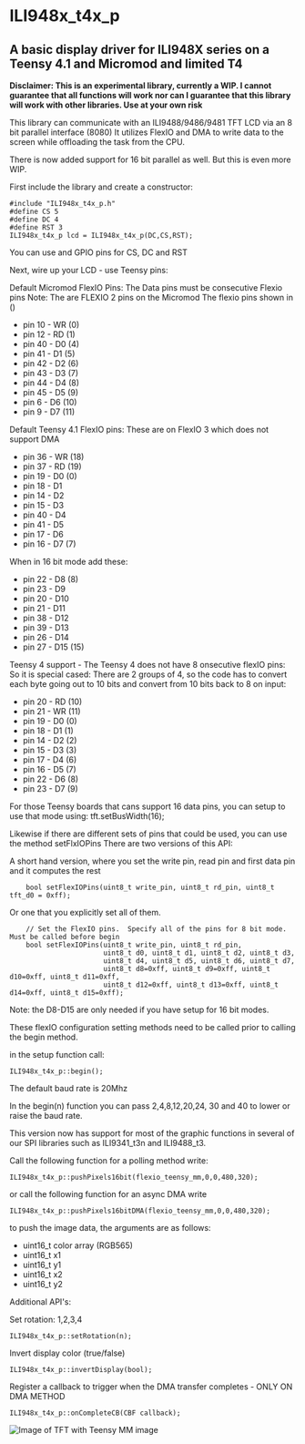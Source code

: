 # ILI948x_t4x_p
## A basic display driver for ILI948X series on a Teensy 4.1 and Micromod and limited T4

**Disclaimer: This is an experimental library, currently a WIP. I cannot guarantee that all functions will work nor can I guarantee that this library will work with other libraries. Use at your own risk**  

This library can communicate with an ILI9488/9486/9481 TFT LCD via an 8 bit parallel interface (8080)
It utilizes FlexIO and DMA to write data to the screen while offloading the task from the CPU.

There is now added support for 16 bit parallel as well.  But this is even more WIP.

First include the library and create a constructor:
```
#include "ILI948x_t4x_p.h"
#define CS 5
#define DC 4
#define RST 3
ILI948x_t4x_p lcd = ILI948x_t4x_p(DC,CS,RST);
```
You can use and GPIO pins for CS, DC and RST

Next, wire up your LCD - use Teensy pins:

Default Micromod FlexIO Pins:  The Data pins must be consecutive Flexio pins
Note: The are FLEXIO 2 pins on the Micromod The flexio pins shown in ()
* pin 10 - WR (0)
* pin 12 - RD (1)
* pin 40 - D0 (4)
* pin 41 - D1 (5)
* pin 42 - D2 (6)
* pin 43 - D3 (7)
* pin 44 - D4 (8)
* pin 45 - D5 (9)
* pin 6 - D6 (10)
* pin 9 - D7 (11)

Default Teensy 4.1 FlexIO pins:
These are on FlexIO 3 which does not support DMA
* pin 36 - WR (18)
* pin 37 - RD (19)
* pin 19 - D0 (0)
* pin 18 - D1
* pin 14 - D2
* pin 15 - D3
* pin 40 - D4
* pin 41 - D5
* pin 17 - D6
* pin 16 - D7 (7)

When in 16 bit mode add these:
* pin 22 - D8 (8)
* pin 23 - D9
* pin 20 - D10
* pin 21 - D11
* pin 38 - D12
* pin 39 - D13
* pin 26 - D14
* pin 27 - D15 (15)

Teensy 4 support - The Teensy 4 does not have 8 onsecutive flexIO pins: So it is special cased:
There are 2 groups of 4, so the code has to convert each byte going out to 10 bits and
convert from 10 bits back to 8 on input:

* pin 20 - RD (10)
* pin 21 - WR (11)
* pin 19 - D0 (0)
* pin 18 - D1 (1)
* pin 14 - D2 (2)
* pin 15 - D3 (3)
* pin 17 - D4 (6)
* pin 16 - D5 (7)
* pin 22 - D6 (8)
* pin 23 - D7 (9)

For those Teensy boards that cans support 16 data pins, you can setup to use that mode using:
	tft.setBusWidth(16);

Likewise if there are different sets of pins that could be used, you can use the method setFlxIOPins
There are two versions of this API:

A short hand version, where you set the write pin, read pin and first data pin and it computes the rest 
```
    bool setFlexIOPins(uint8_t write_pin, uint8_t rd_pin, uint8_t tft_d0 = 0xff);
```
Or one that you explicitly set all of them.  
```
    // Set the FlexIO pins.  Specify all of the pins for 8 bit mode. Must be called before begin
    bool setFlexIOPins(uint8_t write_pin, uint8_t rd_pin, 
                       uint8_t d0, uint8_t d1, uint8_t d2, uint8_t d3,
                       uint8_t d4, uint8_t d5, uint8_t d6, uint8_t d7,
                       uint8_t d8=0xff, uint8_t d9=0xff, uint8_t d10=0xff, uint8_t d11=0xff,
                       uint8_t d12=0xff, uint8_t d13=0xff, uint8_t d14=0xff, uint8_t d15=0xff);
```
Note: the D8-D15 are only needed if you have setup for 16 bit modes.

These flexIO configuration setting methods need to be called prior to calling the begin method.
   
in the setup function call:
```
ILI948x_t4x_p::begin();
```
The default baud rate is 20Mhz

In the begin(n) function you can pass 2,4,8,12,20,24, 30 and 40 to lower or raise the baud rate.

This version now has support for most of the graphic functions in several of our SPI libraries
such as ILI9341_t3n and ILI9488_t3.  

Call the following function for a polling method write:
```
ILI948x_t4x_p::pushPixels16bit(flexio_teensy_mm,0,0,480,320);
```
or call the following function for an async DMA write
```
ILI948x_t4x_p::pushPixels16bitDMA(flexio_teensy_mm,0,0,480,320);
```
to push the image data, the arguments are as follows:
* uint16_t color array (RGB565)
* uint16_t x1
* uint16_t y1
* uint16_t x2
* uint16_t y2

Additional API's:


Set rotation: 1,2,3,4
```
ILI948x_t4x_p::setRotation(n);
```

Invert display color (true/false)
```
ILI948x_t4x_p::invertDisplay(bool);
```

Register a callback to trigger when the DMA transfer completes - ONLY ON DMA METHOD
```
ILI948x_t4x_p::onCompleteCB(CBF callback);
```
![Image of TFT with Teensy MM image](https://github.com/david-res/ILI948x_t4x_p/blob/master/mm_flexio_example.jpg)

